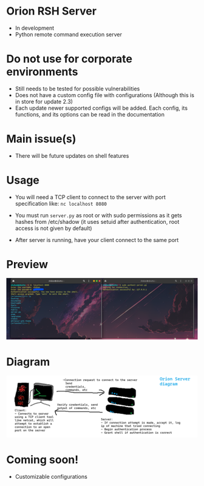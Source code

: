 # Orion RSH Server

- In development
- Python remote command execution server

# Do not use for corporate environments

- Still needs to be tested for possible vulnerabilities
- Does not have a custom config file with configurations (Although this is in store for update 2.3)
- Each update newer supported configs will be added. Each config, its functions, and its options can be read in the documentation

# Main issue(s)

- There will be future updates on shell features

# Usage

- You will need a TCP client to connect to the server with port specification like:
  `nc localhost 8080`

- You must run `server.py` as root or with sudo permissions as it gets hashes from /etc/shadow (it uses setuid after authentication, root access is not given by default)
- After server is running, have your client connect to the same port

# Preview

![preview](https://raw.githubusercontent.com/shuban-789/Markdown-images/main/Screenshot%202023-09-09%20142952.png)

# Diagram

![diagram](https://raw.githubusercontent.com/shuban-789/Markdown-images/main/image%20(3).png)

# Coming soon!

- Customizable configurations
